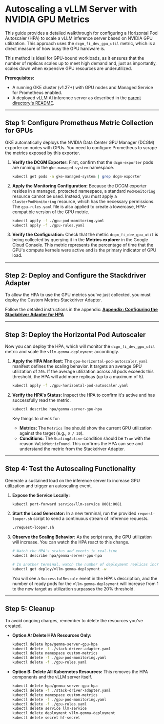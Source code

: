 # Autoscaling a vLLM Server with NVIDIA GPU Metrics

This guide provides a detailed walkthrough for configuring a Horizontal Pod Autoscaler (HPA) to scale a vLLM inference server based on NVIDIA GPU utilization. This approach uses the `dcgm_fi_dev_gpu_util` metric, which is a direct measure of how busy the GPU hardware is.

This method is ideal for GPU-bound workloads, as it ensures that the number of replicas scales up to meet high demand and, just as importantly, scales down when expensive GPU resources are underutilized.

**Prerequisites:**
*   A running GKE cluster (v1.27+) with GPU nodes and Managed Service for Prometheus enabled.
*   A deployed vLLM AI inference server as described in the [parent directory's README](../README.md).

---

## Step 1: Configure Prometheus Metric Collection for GPUs

GKE automatically deploys the NVIDIA Data Center GPU Manager (DCGM) exporter on nodes with GPUs. You need to configure Prometheus to scrape the metrics exposed by this exporter.

1.  **Verify the DCGM Exporter:**
    First, confirm that the `dcgm-exporter` pods are running in the `gke-managed-system` namespace.
    ```bash
    kubectl get pods -n gke-managed-system | grep dcgm-exporter
    ```

2.  **Apply the Monitoring Configuration:**
    Because the DCGM exporter resides in a managed, protected namespace, a standard `PodMonitoring` resource cannot be used. Instead, you must apply a `ClusterPodMonitoring` resource, which has the necessary permissions. The `gpu-rules.yaml` file is also applied to create a lowercase, HPA-compatible version of the GPU metric.
    ```bash
    kubectl apply -f ./gpu-pod-monitoring.yaml
    kubectl apply -f ./gpu-rules.yaml
    ```

3.  **Verify the Configuration:**
    Check that the metric `dcgm_fi_dev_gpu_util` is being collected by querying it in the **Metrics explorer** in the Google Cloud Console. This metric represents the percentage of time that the GPU's compute kernels were active and is the primary indicator of GPU load.

---

## Step 2: Deploy and Configure the Stackdriver Adapter

To allow the HPA to use the GPU metrics you've just collected, you must deploy the Custom Metrics Stackdriver Adapter.

Follow the detailed instructions in the appendix:
**[Appendix: Configuring the Stackdriver Adapter for HPA](./stackdriver-adapter-setup.md)**

---

## Step 3: Deploy the Horizontal Pod Autoscaler

Now you can deploy the HPA, which will monitor the `dcgm_fi_dev_gpu_util` metric and scale the `vllm-gemma-deployment` accordingly.

1.  **Apply the HPA Manifest:**
    The `gpu-horizontal-pod-autoscaler.yaml` manifest defines the scaling behavior. It targets an average GPU utilization of `20%`. If the average utilization across all pods exceeds this threshold, the HPA will add more replicas (up to a maximum of 5).
    ```bash
    kubectl apply -f ./gpu-horizontal-pod-autoscaler.yaml
    ```

2.  **Verify the HPA's Status:**
    Inspect the HPA to confirm it's active and has successfully read the metric.
    ```bash
    kubectl describe hpa/gemma-server-gpu-hpa
    ```
    Key things to check for:
    *   **Metrics:** The `Metrics` line should show the current GPU utilization against the target (e.g., `0 / 20`).
    *   **Conditions:** The `ScalingActive` condition should be `True` with the reason `ValidMetricFound`. This confirms the HPA can see and understand the metric from the Stackdriver Adapter.

---

## Step 4: Test the Autoscaling Functionality

Generate a sustained load on the inference server to increase GPU utilization and trigger an autoscaling event.

1.  **Expose the Service Locally:**
    ```bash
    kubectl port-forward service/llm-service 8081:8081
    ```

2.  **Start the Load Generator:**
    In a new terminal, run the provided `request-looper.sh` script to send a continuous stream of inference requests.
    ```bash
    ./request-looper.sh
    ```

3.  **Observe the Scaling Behavior:**
    As the script runs, the GPU utilization will increase. You can watch the HPA react to this change.
    ```bash
    # Watch the HPA's status and events in real-time
    kubectl describe hpa/gemma-server-gpu-hpa

    # In another terminal, watch the number of deployment replicas increase
    kubectl get deploy/vllm-gemma-deployment -w
    ```
    You will see a `SuccessfulRescale` event in the HPA's description, and the number of ready pods for the `vllm-gemma-deployment` will increase from 1 to the new target as utilization surpasses the 20% threshold.

---

## Step 5: Cleanup

To avoid ongoing charges, remember to delete the resources you've created.

*   **Option A: Delete HPA Resources Only:**
    ```bash
    kubectl delete hpa/gemma-server-gpu-hpa
    kubectl delete -f ./stack-driver-adapter.yaml
    kubectl delete namespace custom-metrics
    kubectl delete -f ./gpu-pod-monitoring.yaml
    kubectl delete -f ./gpu-rules.yaml
    ```

*   **Option B: Delete All Kubernetes Resources:**
    This removes the HPA components and the vLLM server itself.
    ```bash
    kubectl delete hpa/gemma-server-gpu-hpa
    kubectl delete -f ./stack-driver-adapter.yaml
    kubectl delete namespace custom-metrics
    kubectl delete -f ./gpu-pod-monitoring.yaml
    kubectl delete -f ./gpu-rules.yaml
    kubectl delete service llm-service
    kubectl delete deployment vllm-gemma-deployment
    kubectl delete secret hf-secret
    ```

